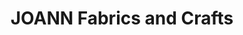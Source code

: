 ---
title: "JOANN Fabrics and Crafts"
url: /east-bay-plaza/joann-fabrics-and-crafts/
shop: Basteln
---